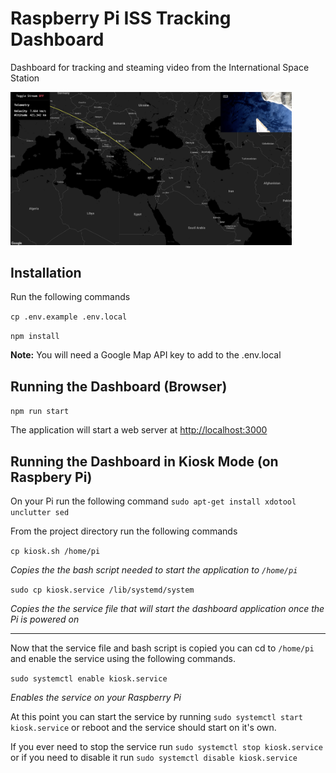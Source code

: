 # Raspberry Pi ISS Tracking Dashboard

Dashboard for tracking and steaming video from the International Space Station

<img src="./screenshots/tracking-page.png"
     alt="Tracking Page Screenshot"
     style="width: 450px" />

## Installation

Run the following commands

`cp .env.example .env.local`

`npm install`

**Note:** You will need a Google Map API key to add to the .env.local

## Running the Dashboard (Browser)

`npm run start`

The application will start a web server at [http://localhost:3000](http://localhost:3000)

## Running the Dashboard in Kiosk Mode (on Raspbery Pi)

On your Pi run the following command `sudo apt-get install xdotool unclutter sed`

From the project directory run the following commands

`cp kiosk.sh /home/pi`

*Copies the the bash script needed to start the application to `/home/pi`*

`sudo cp kiosk.service /lib/systemd/system`

*Copies the the service file that will start the dashboard application once the Pi is powered on*

-----

Now that the service file and bash script is copied you can cd to `/home/pi` and enable the service using the following commands.

`sudo systemctl enable kiosk.service`

*Enables the service on your Raspberry Pi*

At this point you can start the service by running `sudo systemctl start kiosk.service` or reboot and the service should start on it's own.

If you ever need to stop the service run `sudo systemctl stop kiosk.service` or if you need to disable it run `sudo systemctl disable kiosk.service`
